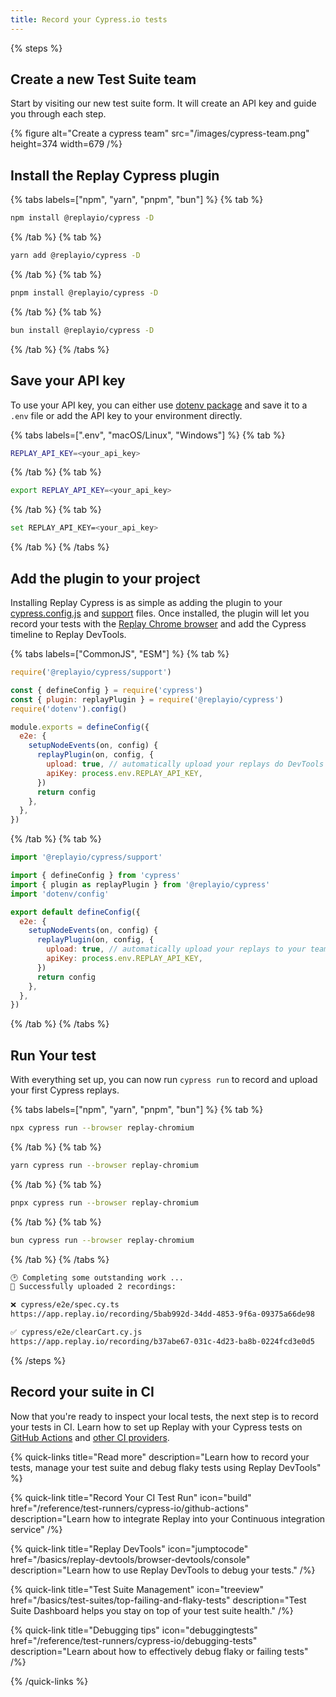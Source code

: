 ```yaml
---
title: Record your Cypress.io tests
---
```


{% steps %}

## Create a new Test Suite team

Start by visiting our new test suite form. It will create an API key and guide you through each step.

{% figure
    alt="Create a cypress team"
    src="/images/cypress-team.png"
    height=374
    width=679
/%}

## Install the Replay Cypress plugin

{% tabs labels=["npm", "yarn", "pnpm", "bun"] %}
{% tab %}

```sh
npm install @replayio/cypress -D
```

{% /tab %}
{% tab %}

```sh
yarn add @replayio/cypress -D
```

{% /tab %}
{% tab %}

```sh
pnpm install @replayio/cypress -D
```

{% /tab %}
{% tab %}

```sh
bun install @replayio/cypress -D
```

{% /tab %}
{% /tabs %}

## Save your API key

To use your API key, you can either use [dotenv package](https://www.npmjs.com/package/dotenv) and save it to a `.env` file or add the API key to your environment directly.

{% tabs labels=[".env", "macOS/Linux", "Windows"] %}
{% tab %}

```bash {% fileName=".env" %}
REPLAY_API_KEY=<your_api_key>
```

{% /tab %}
{% tab %}

```sh
export REPLAY_API_KEY=<your_api_key>
```

{% /tab %}
{% tab %}

```sh
set REPLAY_API_KEY=<your_api_key>
```

{% /tab %}
{% /tabs %}

## Add the plugin to your project

Installing Replay Cypress is as simple as adding the plugin to your [cypress.config.js](https://docs.cypress.io/guides/references/configuration) and [support](https://docs.cypress.io/guides/core-concepts/writing-and-organizing-tests#Support-file) files. Once installed, the plugin will let you record your tests with the [Replay Chrome browser](/reference/replay-runtimes/replay-chrome) and add the Cypress timeline to Replay DevTools.

{% tabs labels=["CommonJS", "ESM"] %}
{% tab %}

```js {% fileName="cypress/support/e2e.js" %}
require('@replayio/cypress/support')
```

```js {% lineNumbers=true fileName="cypress.config.js" highlight=[2,"8-12"] %}
const { defineConfig } = require('cypress')
const { plugin: replayPlugin } = require('@replayio/cypress')
require('dotenv').config()

module.exports = defineConfig({
  e2e: {
    setupNodeEvents(on, config) {
      replayPlugin(on, config, {
        upload: true, // automatically upload your replays do DevTools
        apiKey: process.env.REPLAY_API_KEY,
      })
      return config
    },
  },
})
```

{% /tab %}
{% tab %}

```js {% fileName="cypress/support/e2e.ts" %}
import '@replayio/cypress/support'
```

```js {% lineNumbers=true fileName="cypress.config.ts" highlight=[2,"8-12"] %}
import { defineConfig } from 'cypress'
import { plugin as replayPlugin } from '@replayio/cypress'
import 'dotenv/config'

export default defineConfig({
  e2e: {
    setupNodeEvents(on, config) {
      replayPlugin(on, config, {
        upload: true, // automatically upload your replays to your team
        apiKey: process.env.REPLAY_API_KEY,
      })
      return config
    },
  },
})
```

{% /tab %}
{% /tabs %}

## Run Your test

With everything set up, you can now run `cypress run` to record and upload your first Cypress replays.

{% tabs labels=["npm", "yarn", "pnpm", "bun"] %}
{% tab %}

```sh
npx cypress run --browser replay-chromium
```

{% /tab %}
{% tab %}

```sh
yarn cypress run --browser replay-chromium
```

{% /tab %}
{% tab %}

```sh
pnpx cypress run --browser replay-chromium
```

{% /tab %}
{% tab %}

```sh
bun cypress run --browser replay-chromium
```

{% /tab %}
{% /tabs %}

```sh
🕑 Completing some outstanding work ...
🚀 Successfully uploaded 2 recordings:

❌ cypress/e2e/spec.cy.ts
https://app.replay.io/recording/5bab992d-34dd-4853-9f6a-09375a66de98

✅ cypress/e2e/clearCart.cy.js
https://app.replay.io/recording/b37abe67-031c-4d23-ba8b-0224fcd3e0d5
```

{% /steps %}

## Record your suite in CI

Now that you're ready to inspect your local tests, the next step is to record your tests in CI. Learn how to set up Replay with your Cypress tests on [GitHub Actions](/reference/test-runners/cypress-io/github-actions) and [other CI providers](/reference/test-runners/cypress-io/other-ci-providers).

{% quick-links title="Read more" description="Learn how to record your tests, manage your test suite and debug flaky tests using Replay DevTools" %}

{% quick-link
  title="Record Your CI Test Run"
  icon="build"
  href="/reference/test-runners/cypress-io/github-actions"
  description="Learn how to integrate Replay into your Continuous integration service"
/%}

{% quick-link
  title="Replay DevTools"
  icon="jumptocode"
  href="/basics/replay-devtools/browser-devtools/console"
  description="Learn how to use Replay DevTools to debug your tests."
/%}

{% quick-link
  title="Test Suite Management"
  icon="treeview"
  href="/basics/test-suites/top-failing-and-flaky-tests"
  description="Test Suite Dashboard helps you stay on top of your test suite health."
/%}

{% quick-link
  title="Debugging tips"
  icon="debuggingtests"
  href="/reference/test-runners/cypress-io/debugging-tests"
  description="Learn about how to effectively debug flaky or failing tests"
/%}

{% /quick-links %}
